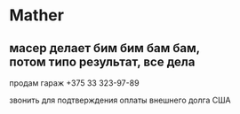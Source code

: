 # Mather

масер делает бим бим бам бам,\
потом типо результат, все дела
---
продам гараж +375 33 323-97-89

звонить для подтверждения оплаты внешнего долга США 